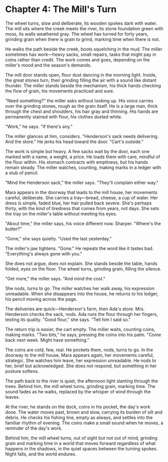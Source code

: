 # Chapter 4: The Mill's Turn

The wheel turns, slow and deliberate, its wooden spokes dark with water. The mill sits where the creek meets the river, its stone foundation green with moss, its walls weathered gray. The wheel has turned for forty years, grinding grain when there is grain to grind, marking time when there is not.

He walks the path beside the creek, boots squelching in the mud. The miller sometimes has work—heavy sacks, small repairs, tasks that might pay in coins rather than credit. The work comes and goes, depending on the miller's mood and the season's demands.

The mill door stands open, flour dust dancing in the morning light. Inside, the great stones turn, their grinding filling the air with a sound like distant thunder. The miller stands beside the mechanism, his thick hands checking the flow of grain, his movements practiced and sure.

"Need something?" the miller asks without looking up. His voice carries over the grinding stones, rough as the grain itself. He is a large man, thick through the chest and shoulders, his hair gray and thinning. His hands are permanently stained with flour, his clothes dusted white.

"Work," he says. "If there's any."

The miller glances at him, considers. "Henderson's sack needs delivering. And the store." He jerks his head toward the door. "Cart's outside."

The work is simple but heavy. A few sacks wait by the door, each one marked with a name, a weight, a price. He loads them with care, mindful of the flour within. His stomach contracts with emptiness, but his hands remain steady. The miller watches, counting, making marks in a ledger with a stub of pencil.

"Mind the Henderson sack," the miller says. "They'll complain either way."

Mara appears in the doorway that leads to the mill house, her movements careful, deliberate. She carries a tray—bread, cheese, a cup of water. Her dress is simple, faded blue, her hair pulled back severe. She's perhaps thirty, with the kind of tiredness that comes from years, not days. She sets the tray on the miller's table without meeting his eyes.

"About time," the miller says, his voice different now. Sharper. "Where's the butter?"

"Gone," she says quietly. "Used the last yesterday."

The miller's jaw tightens. "Gone." He repeats the word like it tastes bad. "Everything's always gone with you."

She does not argue, does not explain. She stands beside the table, hands folded, eyes on the floor. The wheel turns, grinding grain, filling the silence.

"Get more," the miller says. "And mind the cost."

She nods, turns to go. The miller watches her walk away, his expression unreadable. When she disappears into the house, he returns to his ledger, his pencil moving across the page.

The deliveries are quick—Henderson's farm, then Ada's store. Mrs. Henderson checks the sack, nods. Ada runs the flour through her fingers, testing its quality. "Good flour," she says. "Tell him I said so."

The return trip is easier, the cart empty. The miller waits, counting coins, making marks. "Two bits," he says, pressing the coins into his palm. "Come back next week. Might have something."

The coins are cold, few, real. He pockets them, nods, turns to go. In the doorway to the mill house, Mara appears again, her movements careful, strategic. She watches him leave, her expression unreadable. He nods to her, brief but acknowledged. She does not respond, but something in her posture softens.

The path back to the river is quiet, the afternoon light slanting through the trees. Behind him, the mill wheel turns, grinding grain, marking time. The sound fades as he walks, replaced by the whisper of wind through the leaves.

At the river, he stands on the dock, coins in his pocket, the day's work done. The water moves past, brown and slow, carrying its burden of silt and debris. He checks his fishing line, empty as always, and settles into the familiar rhythm of evening. The coins make a small sound when he moves, a reminder of the day's work.

Behind him, the mill wheel turns, out of sight but not out of mind, grinding grain and marking time in a world that moves forward regardless of what happens in the shadows, in the quiet spaces between the turning spokes. Night falls, and the world endures. 